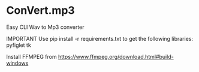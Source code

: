 # ConVert.mp3
Easy CLI Wav to Mp3 converter

IMPORTANT
Use pip install -r requirements.txt
to get the following libraries:
pyfiglet
tk

Install FFMPEG from https://www.ffmpeg.org/download.html#build-windows
